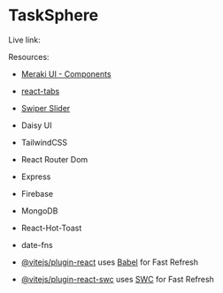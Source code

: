 # TaskSphere

Live link: 

Resources:

- [Meraki UI - Components](https://merakiui.com/components)

- [react-tabs]()

- [Swiper Slider]()

- Daisy UI

- TailwindCSS

- React Router Dom

- Express

- Firebase

- MongoDB

- React-Hot-Toast

- date-fns


- [@vitejs/plugin-react](https://github.com/vitejs/vite-plugin-react/blob/main/packages/plugin-react/README.md) uses [Babel](https://babeljs.io/) for Fast Refresh
- [@vitejs/plugin-react-swc](https://github.com/vitejs/vite-plugin-react-swc) uses [SWC](https://swc.rs/) for Fast Refresh
